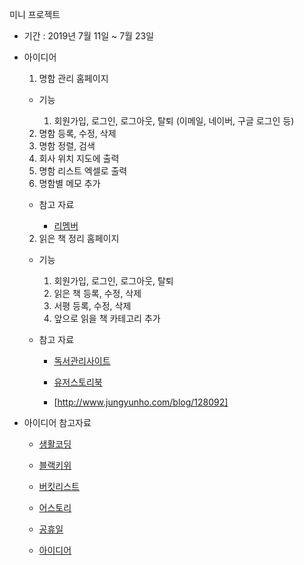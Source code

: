 미니 프로젝트

* 기간 : 2019년 7월 11일 ~ 7월 23일

* 아이디어

  1. 명함 관리 홈페이지

  * 기능 

    1. 회원가입, 로그인, 로그아웃, 탈퇴 (이메일, 네이버, 구글 로그인 등)
  2. 명함 등록, 수정, 삭제
    3. 명함 정렬, 검색
  4. 회사 위치 지도에 출력
    5. 명함 리스트 엑셀로 출력
  6. 명함별 메모 추가
    
  * 참고 자료

    * [리멤버](<https://rememberapp.co.kr/home>)

    

  2. 읽은 책 정리 홈페이지

  * 기능
    1. 회원가입, 로그인, 로그아웃, 탈퇴
    2. 읽은 책 등록, 수정, 삭제 
    3.  서평 등록, 수정, 삭제 
    4. 앞으로 읽을 책 카테고리 추가

  * 참고 자료
    * [독서관리사이트](https://m.blog.naver.com/PostView.nhn?blogId=saidalion&logNo=70171767200&proxyReferer=https%3A%2F%2Fwww.google.com%2F)
    * [유저스토리북](http://userstorybook.net/)

    * [http://www.jungyunho.com/blog/128092]

  

* 아이디어 참고자료

  * [생활코딩](<https://opentutorials.org/course/1189/6262>)

  * [블랙키위](<https://blackkiwi.net/index>)

  * [버킷리스트](<https://brunch.co.kr/@cysstory/114>)

  * [어스토리](<https://www.earthtory.com/ko/>)

  * [공휴일](<https://publicholidays.co.kr/>)

  * [아이디어](<https://www.venturesquare.net/45677>)
